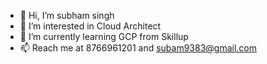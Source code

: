 - 👋 Hi, I’m subham singh
- 👀 I’m interested in Cloud Architect
- 🌱 I’m currently learning GCP from Skillup
- 📫 Reach me at 8766961201 and subam9383@gmail.com

<!---
subham6132/subham6132 is a ✨ special ✨ repository because its `README.md` (this file) appears on your GitHub profile.
You can click the Preview link to take a look at your changes.
--->
